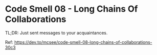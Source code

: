 # Code Smell 08 - Long Chains Of Collaborations

TL;DR: Just sent messages to your acquaintances.

Ref: https://dev.to/mcsee/code-smell-08-long-chains-of-collaborations-30c3
